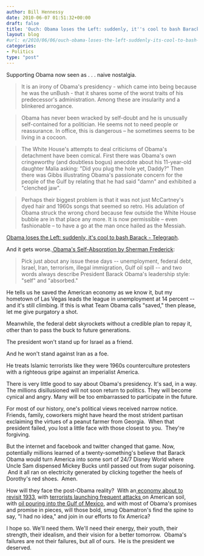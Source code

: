 ```yaml
---
author: Bill Hennessy
date: 2010-06-07 01:51:32+00:00
draft: false
title: 'Ouch: Obama loses the Left: suddenly, it''s cool to bash Barack'
layout: blog
#url: e/2010/06/06/ouch-obama-loses-the-left-suddenly-its-cool-to-bash-barack/
categories:
- Politics
type: "post"
---
```


Supporting Obama now seen as . . . naive nostalgia.




> 

> 
> 


> 
> It is an irony of Obama's presidency - which came into being because he was the unBush - that it shares some of the worst traits of his predecessor's administration. Among these are insularity and a blinkered arrogance.
> 
> 

> 
> 

> 
> Obama has never been wracked by self-doubt and he is unusually self-contained for a politician. He seems not to need people or reassurance. In office, this is dangerous – he sometimes seems to be living in a cocoon.
> 
> 

> 
> 

> 
> The White House's attempts to deal criticisms of Obama's detachment have been comical. First there was Obama's own cringeworthy (and doubtless bogus) anecdote about his 11-year-old daughter Malia asking: "Did you plug the hole yet, Daddy?" Then there was Gibbs illustrating Obama's passionate concern for the people of the Gulf by relating that he had said "damn" and exhibited a "clenched jaw".
> 
> 

> 
> 

> 
> Perhaps their biggest problem is that it was not just McCartney's dyed hair and 1960s songs that seemed so retro. His adulation of Obama struck the wrong chord because few outside the White House bubble are in that place any more. It is now permissible – even fashionable – to have a go at the man once hailed as the Messiah.
> 
> 

> 
> 


[Obama loses the Left: suddenly, it's cool to bash Barack - Telegraph](https://www.telegraph.co.uk/news/worldnews/northamerica/usa/barackobama/7805775/Obama-loses-the-Left-suddenly-its-cool-to-bash-Barack.html).

And it gets worse.[ Obama's Self-Absorption by Sherman Frederick](https://www.printthis.clickability.com/pt/cpt?action=cpt&title=SHERMAN+FREDERICK:+Obama's+motto:+It's+all+about+me+-+Opinion+-+ReviewJournal.com&expire=&urlID=428079667&fb=Y&url=https://www.lvrj.com/opinion/obama-s-motto--it-s-all-about-me-95716719.html&partnerID=192642&cid=95716719):


> Pick just about any issue these days -- unemployment, federal debt, Israel, Iran, terrorism, illegal immigration, Gulf oil spill -- and two words always describe President Barack Obama's leadership style: "self" and "absorbed."

He tells us he saved the American economy as we know it, but my hometown of Las Vegas leads the league in unemployment at 14 percent -- and it's still climbing. If this is what Team Obama calls "saved," then please, let me give purgatory a shot.

Meanwhile, the federal debt skyrockets without a credible plan to repay it, other than to pass the buck to future generations.

The president won't stand up for Israel as a friend.

And he won't stand against Iran as a foe.

He treats Islamic terrorists like they were 1960s counterculture protesters with a righteous gripe against an imperialist America.


There is very little good to say about Obama's presidency. It's sad, in a way. The millions disillusioned will not soon return to politics. They will become cynical and angry. Many will be too embarrassed to participate in the future.

For most of our history, one's political views received narrow notice. Friends, family, coworkers might have heard the most strident partisan exclaiming the virtues of a peanut farmer from Georgia.  When that president failed, you lost a little face with those closest to you.  They're forgiving.

But the internet and facebook and twitter changed that game. Now, potentially millions learned of a twenty-something's believe that Barack Obama would turn America into some sort of 24/7 Disney World where Uncle Sam dispensed Mickey Bucks until passed out from sugar poisoning.  And it all ran on electricity generated by clicking together the heels of Dorothy's red shoes.  Amen.

How will they face the post-Obama reality?  With an[ economy about to revisit 1933](https://dailyreckoning.com/bloomberg-us-debt-to-overtake-gdp-in-2012/), with [terrorists launching frequent attacks ](https://hotair.com/archives/2010/06/06/nypd-arrests-two-terrorist-suspects-at-jfk/)on American soil, with [oil pouring into the Gulf of Mexico](https://www.bloomberg.com/apps/news?pid=newsarchive&sid=asQDvBNvDFIE), and with most of Obama's promises and promise in pieces, will those bold, smug Obamatron's find the spine to say, "I had no idea," and join in our efforts to fix America?

I hope so. We'll need them. We'll need their energy, their youth, their strength, their idealism, and their vision for a better tomorrow.  Obama's failures are not their failures, but all of ours.  He is the president we deserved.
